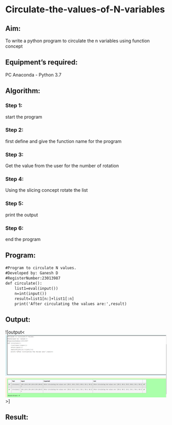 # Circulate-the-values-of-N-variables
## Aim:
To write a python program to circulate the n variables using function concept
## Equipment’s required:
PC
Anaconda - Python 3.7
## Algorithm: 
### Step 1: 
start the program
### Step 2: 
first define and give the function name for the program 
### Step 3: 
Get the value from the user for the number of rotation
### Step 4: 
Using the slicing concept rotate the list
### Step 5: 
print the output
### Step 6: 
end the program
## Program:
```
#Program to circulate N values.
#Developed by: Ganesh D
#RegisterNumber:23013987
def circulate():
    list1=eval(input())
    n=int(input())
    result=list1[n:]+list1[:n]
    print('After circulating the values are:',result)
```

## Output:
![output<![Alt text](<circulate n variables output.png>)>]

## Result:
